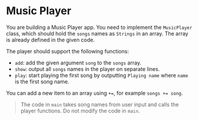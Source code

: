 # Music Player

You are building a Music Player app. You need to implement the `MusicPlayer` class, which should hold the `songs` names as `Strings` in an array. The array is already defined in the given code.

The player should support the following functions:
- `add`: add the given argument `song` to the `songs` array.
- `show`: output all `songs` names in the player on separate lines.
- `play`: start playing the first song by outputting `Playing name` where `name` is the first song name.

You can add a new item to an array using `+=`, for example `songs += song`.

>The code in `main` takes song names from user input and calls the player functions. Do not modify the code in `main`.